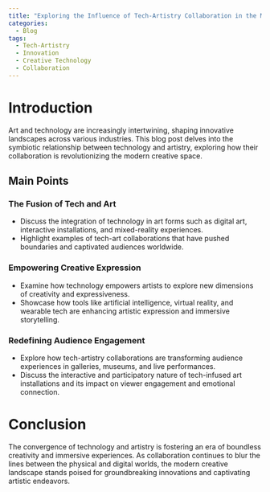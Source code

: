 ```yaml
---
title: "Exploring the Influence of Tech-Artistry Collaboration in the Modern Creative Landscape"
categories:
  - Blog
tags:
  - Tech-Artistry
  - Innovation
  - Creative Technology
  - Collaboration
---
```


# Introduction
Art and technology are increasingly intertwining, shaping innovative landscapes across various industries. This blog post delves into the symbiotic relationship between technology and artistry, exploring how their collaboration is revolutionizing the modern creative space.

## Main Points
### The Fusion of Tech and Art
- Discuss the integration of technology in art forms such as digital art, interactive installations, and mixed-reality experiences.
- Highlight examples of tech-art collaborations that have pushed boundaries and captivated audiences worldwide.

### Empowering Creative Expression
- Examine how technology empowers artists to explore new dimensions of creativity and expressiveness.
- Showcase how tools like artificial intelligence, virtual reality, and wearable tech are enhancing artistic expression and immersive storytelling.

### Redefining Audience Engagement
- Explore how tech-artistry collaborations are transforming audience experiences in galleries, museums, and live performances.
- Discuss the interactive and participatory nature of tech-infused art installations and its impact on viewer engagement and emotional connection.

# Conclusion
The convergence of technology and artistry is fostering an era of boundless creativity and immersive experiences. As collaboration continues to blur the lines between the physical and digital worlds, the modern creative landscape stands poised for groundbreaking innovations and captivating artistic endeavors.